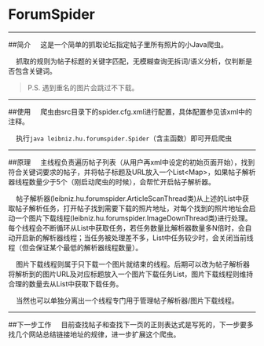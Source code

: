 # ForumSpider
***
##简介
&nbsp;&nbsp;&nbsp;&nbsp;这是一个简单的抓取论坛指定帖子里所有照片的小Java爬虫。

&nbsp;&nbsp;&nbsp;&nbsp;抓取的规则为帖子标题的关键字匹配，无模糊查询无拆词/语义分析，仅判断是否包含关键词。

> P.S. 遇到重名的图片会跳过不下载。

***
##使用
&nbsp;&nbsp;&nbsp;&nbsp;爬虫由src目录下的spider.cfg.xml进行配置，具体配置参见该xml中的注释。

&nbsp;&nbsp;&nbsp;&nbsp;执行`java leibniz.hu.forumspider.Spider`（含主函数）即可开启爬虫
***
##原理
&nbsp;&nbsp;&nbsp;&nbsp;主线程负责遍历帖子列表（从用户再xml中设定的初始页面开始），找到符合关键词要求的帖子，并将帖子标题及URL放入一个List<Map\>，如果帖子解析器线程数量少于5个（刚启动爬虫的时候），会帮忙开启帖子解析器。

&nbsp;&nbsp;&nbsp;&nbsp;帖子解析器(leibniz.hu.forumspider.ArticleScanThread类)从上述的List中获取帖子解析任务，打开帖子找到需要下载的照片地址，对每个找到的照片地址会启动一个图片下载线程(leibniz.hu.forumspider.ImageDownThread类)进行处理。每个线程会不断循环从List中获取任务，若任务数量比解析器数量多N倍时，会自动开启新的解析器线程；当任务被处理差不多，List中任务较少时，会关闭当前线程（但会保证某个最低的解析器线程数量）。

&nbsp;&nbsp;&nbsp;&nbsp;图片下载线程则属于只下载一个图片就结束的线程。后期可以改为帖子解析器将解析到的图片URL及对应标题放入一个图片下载任务List，图片下载线程则维持合理的数量去从List中获取下载任务。

&nbsp;&nbsp;&nbsp;&nbsp;当然也可以单独分离出一个线程专门用于管理帖子解析器/图片下载线程。
***
##下一步工作
&nbsp;&nbsp;&nbsp;&nbsp;目前查找帖子和查找下一页的正则表达式是写死的，下一步要多找几个网站总结链接地址的规律，进一步扩展这个爬虫。

